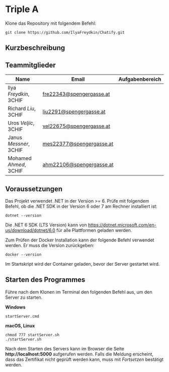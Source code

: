 # Triple A

Klone das Repository mit folgendem Befehl:

```
git clone https://github.com/IlyaFreydkin/Chatify.git
```

## Kurzbeschreibung





## Teammitglieder

| Name                    | Email                  | Aufgabenbereich                         |
| ----------------------- | ---------------------- | --------------------------------------- |
| Ilya *Freydkin*, 3CHIF | fre22343@spengergasse.at | |
| Richard *Liu*, 3CHIF | liu2291@spengergasse.at | |
| Uros *Veljic*, 3CHIF | vel22675@spengergasse.at |  |
| Janus *Messner*, 3CHIF | mes22377@spengergasse.at |  |
| Mohamed *Ahmed*, 3CHIF | ahm22106@spengergasse.at | |

## Voraussetzungen

Das Projekt verwendet .NET in der Version >= 6. Prüfe mit folgendem Befehl, ob die .NET SDK in der
Version 6 oder 7 am Rechner installiert ist:

```
dotnet --version
```

Die .NET 6 SDK (LTS Version) kann von https://dotnet.microsoft.com/en-us/download/dotnet/6.0 für alle
Plattformen geladen werden.

Zum Prüfen der Docker Installation kann der folgende Befehl verwendet werden. Er muss die Version
zurückgeben:

```
docker --version
```

Im Startskript wird der Container geladen, bevor der Server gestartet wird.

## Starten des Programmes

Führe nach dem Klonen im Terminal den folgenden Befehl aus, um den Server zu starten.

**Windows**

```
startServer.cmd
```

**macOS, Linux**

```
chmod 777 startServer.sh
./startServer.sh
```

Nach dem Starten des Servers kann im Browser die Seite **http://localhost:5000**
aufgerufen werden. Falls die Meldung erscheint, dass das Zertifikat nicht geprüft werden kann,
muss mit *Fortsetzen* bestätigt werden.


